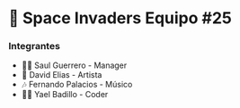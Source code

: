 # :space_invader: Space Invaders Equipo #25

### Integrantes
- :office_worker: Saul Guerrero - Manager 
- :art: David Elias - Artista 
- :notes: Fernando Palacios - Músico 
- :man_technologist: Yael Badillo - Coder 


